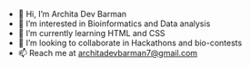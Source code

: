 - 👋 Hi, I’m Archita Dev Barman
- 👀 I’m interested in Bioinformatics and Data analysis
- 🌱 I’m currently learning HTML and CSS
- 💞️ I’m looking to collaborate in Hackathons and bio-contests
- 📫 Reach me at architadevbarman7@gmail.com

<!---
architadevbarman/architadevbarman is a ✨ special ✨ repository because its `README.md` (this file) appears on your GitHub profile.
You can click the Preview link to take a look at your changes.
--->
